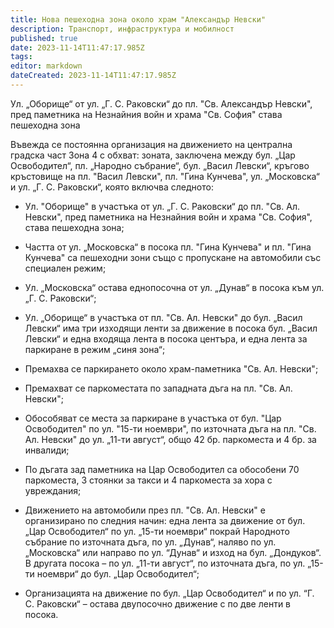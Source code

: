 ```yaml
---
title: Нова пешеходна зона около храм "Александър Невски"
description: Транспорт, инфраструктура и мобилност
published: true
date: 2023-11-14T11:47:17.985Z
tags: 
editor: markdown
dateCreated: 2023-11-14T11:47:17.985Z
---
```


Ул. „Оборище“ от ул. „Г. С. Раковски“ до пл. "Св. Александър Невски", пред паметника на Незнайния войн и храма "Св. София" става пешеходна зона

Въвежда се постоянна организация на движението на централна градска част Зона 4 с обхват: зоната, заключена между бул. „Цар Освободител“, пл. „Народно събрание“, бул. „Васил Левски“, кръгово кръстовище на пл. "Васил Левски", пл. "Гина Кунчева", ул. „Московска“ и ул. „Г. С. Раковски“, която включва следното:

- Ул. "Оборище" в участъка от ул. „Г. С. Раковски“ до пл. "Св. Ал. Невски", пред паметника на Незнайния войн и храма "Св. София", става пешеходна зона;

- Частта от ул. „Московска“ в посока пл. "Гина Кунчева" и пл. "Гина Кунчева" са пешеходни зони също с пропускане на автомобили със специален режим;

- Ул. „Московска“ остава еднопосочна от ул. „Дунав“ в посока към ул. „Г. С. Раковски“;

- Ул. „Оборище“ в участъка от пл. "Св. Ал. Невски" до бул. „Васил Левски“ има три изходящи ленти за движение в посока бул. „Васил Левски“ и една входяща лента в посока центъра, и една лента за паркиране в режим „синя зона“;

- Премахва се паркирането около храм-паметника "Св. Ал. Невски";

- Премахват се паркоместата по западната дъга на пл. "Св. Ал. Невски";

- Обособяват се места за паркиране в участъка от бул. "Цар Освободител" по ул. "15-ти ноември", по източната дъга на пл. "Св. Ал. Невски" до ул. „11-ти август“, общо 42 бр. паркоместа и 4 бр. за инвалиди;

- По дъгата зад паметника на Цар Освободител са обособени 70 паркоместа, 3 стоянки за такси и 4 паркоместа за хора с увреждания;

- Движението на автомобили през пл. "Св. Ал. Невски" е организирано по следния начин: една лента за движение от бул. „Цар Освободител“ по ул. „15-ти ноември“ покрай Народното събрание по източната дъга, по ул. „Дунав“, наляво по ул. „Московска“ или направо по ул. “Дунав“ и изход на бул. „Дондуков“. В другата посока – по ул. „11-ти август“, по източната дъга, по ул. „15-ти ноември“ до бул. „Цар Освободител“;

- Организацията на движение по бул. „Цар Освободител“ и по ул. “Г. С. Раковски“ – остава двупосочно движение с по две ленти в посока.

  